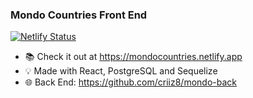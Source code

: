 
### Mondo Countries Front End

[![Netlify Status](https://api.netlify.com/api/v1/badges/38ee7df2-f1b5-47c8-ad56-895420cee386/deploy-status)](https://app.netlify.com/sites/mondocountries/deploys)

- 📚 Check it out at https://mondocountries.netlify.app
- 💡 Made with React, PostgreSQL and Sequelize
- 🌐 Back End: https://github.com/criiz8/mondo-back

